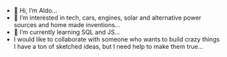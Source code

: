 - 👋 Hi, I’m Aldo...
- 👀 I’m interested in tech, cars, engines, solar and alternative power sources and home made inventions...
- 🌱 I’m currently learning SQL and JS...
- I would like to collaborate with someone who wants to build crazy things I have a ton of sketched ideas, but I need help to make them true...


<!---
alman600/alman600 is a ✨ special ✨ repository because its `README.md` (this file) appears on your GitHub profile.
You can click the Preview link to take a look at your changes.
--->
